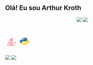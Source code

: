 ## Olá! Eu sou Arthur Kroth

<div align="center">

  <picture>
    <source 
      srcset="https://github-readme-stats.vercel.app/api?username=Arthur-Kroth&rank_icon=github&show_icons=true&include_all_commits=true&count_private=true&theme=github_dark"
      media="(prefers-color-scheme: dark)" />
    <img 
      src="https://github-readme-stats.vercel.app/api?username=Arthur-Kroth&rank_icon=github&show_icons=true&include_all_commits=true&count_private=true&theme=default" 
      height="165em" />
  </picture>

  <picture>
    <source 
      srcset="https://github-readme-stats.vercel.app/api/top-langs/?username=Arthur-Kroth&layout=compact&langs_count=7&theme=github_dark"
      media="(prefers-color-scheme: dark)" />
    <img 
      src="https://github-readme-stats.vercel.app/api/top-langs/?username=Arthur-Kroth&layout=compact&langs_count=7&theme=default" 
      height="165em" />
  </picture>

</div>

##
<div style="display: inline_block"><br>
  <img align="center" alt="Rafa-Js" height="30" width="40" src="https://raw.githubusercontent.com/devicons/devicon/master/icons/java/java-plain.svg">
  <img align="center" alt="Rafa-Python" height="30" width="40" src="https://raw.githubusercontent.com/devicons/devicon/master/icons/python/python-original.svg">
</div>

##

<div>
  <a href="https://discord.gg/wagxzStdcR" target="_blank"><img src="https://img.shields.io/badge/Discord-7289DA?style=for-the-badge&logo=discord&logoColor=white" target="_blank"></a> 
  <a href = "mailto:akposselt@gmail.com"><img src="https://img.shields.io/badge/-Gmail-%23333?style=for-the-badge&logo=gmail&logoColor=white" target="_blank"></a>
</div>
